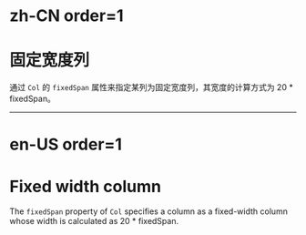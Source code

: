 # zh-CN order=1

# 固定宽度列

通过 `Col` 的 `fixedSpan` 属性来指定某列为固定宽度列，其宽度的计算方式为 20 \* fixedSpan。

---

# en-US order=1

# Fixed width column

The `fixedSpan` property of `Col` specifies a column as a fixed-width column whose width is calculated as 20 \* fixedSpan.
